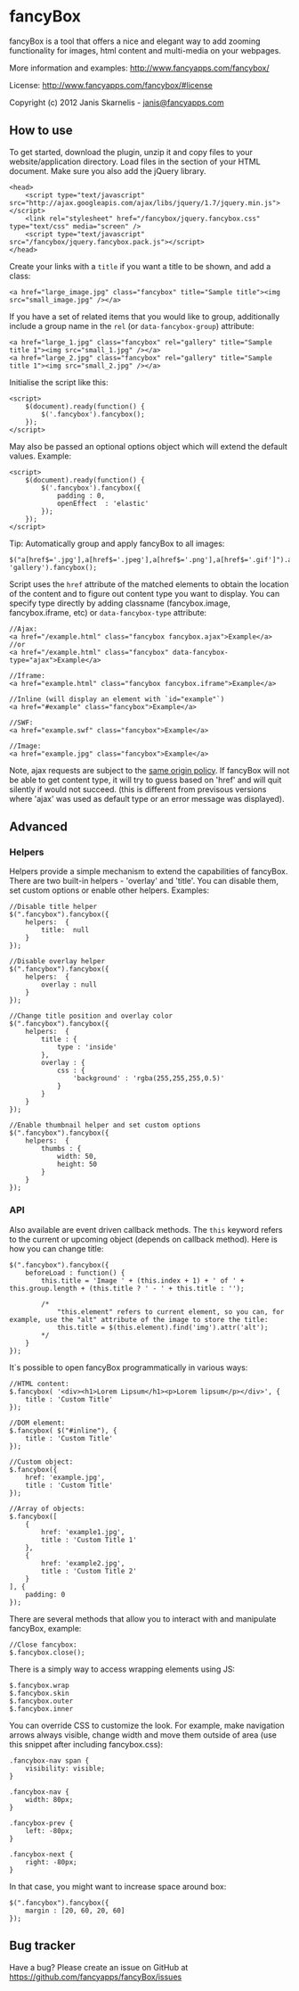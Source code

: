 fancyBox
========

fancyBox is a tool that offers a nice and elegant way to add zooming functionality for images, html content and
multi-media on your webpages.

More information and examples: http://www.fancyapps.com/fancybox/

License: http://www.fancyapps.com/fancybox/#license

Copyright (c) 2012 Janis Skarnelis - janis@fancyapps.com


How to use
----------

To get started, download the plugin, unzip it and copy files to your website/application directory.
Load files in the <head> section of your HTML document. Make sure you also add the jQuery library.

    <head>
        <script type="text/javascript" src="http://ajax.googleapis.com/ajax/libs/jquery/1.7/jquery.min.js"></script>
        <link rel="stylesheet" href="/fancybox/jquery.fancybox.css" type="text/css" media="screen" />
        <script type="text/javascript" src="/fancybox/jquery.fancybox.pack.js"></script>
    </head>

Create your links with a `title` if you want a title to be shown, and add a class:

    <a href="large_image.jpg" class="fancybox" title="Sample title"><img src="small_image.jpg" /></a>

If you have a set of related items that you would like to group,
additionally include a group name in the `rel` (or `data-fancybox-group`) attribute:

    <a href="large_1.jpg" class="fancybox" rel="gallery" title="Sample title 1"><img src="small_1.jpg" /></a>
    <a href="large_2.jpg" class="fancybox" rel="gallery" title="Sample title 1"><img src="small_2.jpg" /></a>

Initialise the script like this:

    <script>
        $(document).ready(function() {
            $('.fancybox').fancybox();
        });
    </script>

May also be passed an optional options object which will extend the default values. Example:

    <script>
        $(document).ready(function() {
            $('.fancybox').fancybox({
                padding : 0,
                openEffect  : 'elastic'
            });
        });
    </script>

Tip: Automatically group and apply fancyBox to all images:

    $("a[href$='.jpg'],a[href$='.jpeg'],a[href$='.png'],a[href$='.gif']").attr('rel', 'gallery').fancybox();

Script uses the `href` attribute of the matched elements to obtain the location of the content and to figure out content
type you want to display.
You can specify type directly by adding classname (fancybox.image, fancybox.iframe, etc) or `data-fancybox-type`
attribute:

    //Ajax:
    <a href="/example.html" class="fancybox fancybox.ajax">Example</a>
    //or
    <a href="/example.html" class="fancybox" data-fancybox-type="ajax">Example</a>

    //Iframe:
    <a href="example.html" class="fancybox fancybox.iframe">Example</a>

    //Inline (will display an element with `id="example"`)
    <a href="#example" class="fancybox">Example</a>

    //SWF:
    <a href="example.swf" class="fancybox">Example</a>

    //Image:
    <a href="example.jpg" class="fancybox">Example</a>

Note, ajax requests are subject to the [same origin policy](http://en.wikipedia.org/wiki/Same_origin_policy).
If fancyBox will not be able to get content type, it will try to guess based on 'href' and will quit silently if would
not succeed.
(this is different from previsous versions where 'ajax' was used as default type or an error message was displayed).

Advanced
--------

### Helpers

Helpers provide a simple mechanism to extend the capabilities of fancyBox. There are two built-in helpers - 'overlay'
and 'title'.
You can disable them, set custom options or enable other helpers. Examples:

    //Disable title helper
    $(".fancybox").fancybox({
        helpers:  {
            title:  null
        }
    });

    //Disable overlay helper
    $(".fancybox").fancybox({
        helpers:  {
            overlay : null
        }
    });

    //Change title position and overlay color
    $(".fancybox").fancybox({
        helpers:  {
            title : {
                type : 'inside'
            },
            overlay : {
                css : {
                    'background' : 'rgba(255,255,255,0.5)'
                }
            }
        }
    });

    //Enable thumbnail helper and set custom options
    $(".fancybox").fancybox({
        helpers:  {
            thumbs : {
                width: 50,
                height: 50
            }
        }
    });

### API

Also available are event driven callback methods. The `this` keyword refers to the current or upcoming object (depends
on callback method). Here is how you can change title:

    $(".fancybox").fancybox({
        beforeLoad : function() {
            this.title = 'Image ' + (this.index + 1) + ' of ' + this.group.length + (this.title ? ' - ' + this.title : '');

            /*
                "this.element" refers to current element, so you can, for example, use the "alt" attribute of the image to store the title:
                this.title = $(this.element).find('img').attr('alt');
            */
        }
    });

It`s possible to open fancyBox programmatically in various ways:

    //HTML content:
    $.fancybox( '<div><h1>Lorem Lipsum</h1><p>Lorem lipsum</p></div>', {
        title : 'Custom Title'
    });

    //DOM element:
    $.fancybox( $("#inline"), {
        title : 'Custom Title'
    });

    //Custom object:
    $.fancybox({
        href: 'example.jpg',
        title : 'Custom Title'
    });

    //Array of objects:
    $.fancybox([
        {
            href: 'example1.jpg',
            title : 'Custom Title 1'
        },
        {
            href: 'example2.jpg',
            title : 'Custom Title 2'
        }
    ], {
        padding: 0
    });

There are several methods that allow you to interact with and manipulate fancyBox, example:

    //Close fancybox:
    $.fancybox.close();

There is a simply way to access wrapping elements using JS:

    $.fancybox.wrap
    $.fancybox.skin
    $.fancybox.outer
    $.fancybox.inner

You can override CSS to customize the look. For example, make navigation arrows always visible,
change width and move them outside of area (use this snippet after including fancybox.css):

    .fancybox-nav span {
        visibility: visible;
    }

    .fancybox-nav {
        width: 80px;
    }

    .fancybox-prev {
        left: -80px;
    }

    .fancybox-next {
        right: -80px;
    }

In that case, you might want to increase space around box:

    $(".fancybox").fancybox({
        margin : [20, 60, 20, 60]
    });

Bug tracker
-----------

Have a bug? Please create an issue on GitHub at https://github.com/fancyapps/fancyBox/issues